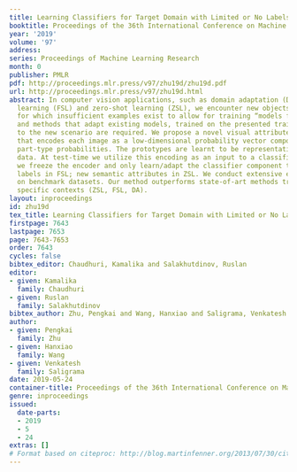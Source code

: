 ```yaml
---
title: Learning Classifiers for Target Domain with Limited or No Labels
booktitle: Proceedings of the 36th International Conference on Machine Learning
year: '2019'
volume: '97'
address: 
series: Proceedings of Machine Learning Research
month: 0
publisher: PMLR
pdf: http://proceedings.mlr.press/v97/zhu19d/zhu19d.pdf
url: http://proceedings.mlr.press/v97/zhu19d.html
abstract: In computer vision applications, such as domain adaptation (DA), few shot
  learning (FSL) and zero-shot learning (ZSL), we encounter new objects and environments,
  for which insufficient examples exist to allow for training “models from scratch,”
  and methods that adapt existing models, trained on the presented training environment,
  to the new scenario are required. We propose a novel visual attribute encoding method
  that encodes each image as a low-dimensional probability vector composed of prototypical
  part-type probabilities. The prototypes are learnt to be representative of all training
  data. At test-time we utilize this encoding as an input to a classifier. At test-time
  we freeze the encoder and only learn/adapt the classifier component to limited annotated
  labels in FSL; new semantic attributes in ZSL. We conduct extensive experiments
  on benchmark datasets. Our method outperforms state-of-art methods trained for the
  specific contexts (ZSL, FSL, DA).
layout: inproceedings
id: zhu19d
tex_title: Learning Classifiers for Target Domain with Limited or No Labels
firstpage: 7643
lastpage: 7653
page: 7643-7653
order: 7643
cycles: false
bibtex_editor: Chaudhuri, Kamalika and Salakhutdinov, Ruslan
editor:
- given: Kamalika
  family: Chaudhuri
- given: Ruslan
  family: Salakhutdinov
bibtex_author: Zhu, Pengkai and Wang, Hanxiao and Saligrama, Venkatesh
author:
- given: Pengkai
  family: Zhu
- given: Hanxiao
  family: Wang
- given: Venkatesh
  family: Saligrama
date: 2019-05-24
container-title: Proceedings of the 36th International Conference on Machine Learning
genre: inproceedings
issued:
  date-parts:
  - 2019
  - 5
  - 24
extras: []
# Format based on citeproc: http://blog.martinfenner.org/2013/07/30/citeproc-yaml-for-bibliographies/
---
```

